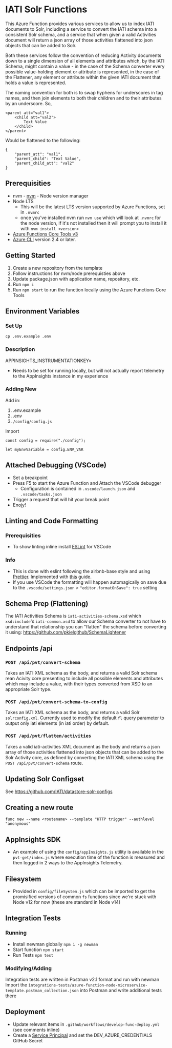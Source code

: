 # IATI Solr Functions

This Azure Function provides various services to allow us to index IATI documents to Solr, including a service to convert the IATI schema into a consistent Solr schema, and a service that when given a valid Activities document will return a json array of those activities flattened into json objects that can be added to Solr.

Both these services follow the convention of reducing Activity documents down to a single dimension of all elements and attributes which, by the IATI Schema, might contain a value - in the case of the Schema converter every possible value-holding element or attribute is represented, in the case of the Flattener, any element or attribute within the given IATI document that holds a value is represented.

The naming convention for both is to swap hyphens for underscores in tag names, and then join elements to both their children and to their attributes by an underscore. So,

    <parent att="val1">
        <child att="val2">
            Text Value
        </child>
    </parent>

Would be flattened to the following:

    {
        "parent_att": "val1",
        "parent_child": "Text Value",
        "parent_child_att": "val2"
    }

## Prerequisities

-   nvm - [nvm](https://github.com/nvm-sh/nvm) - Node version manager
-   Node LTS
    -   This will be the latest LTS version supported by Azure Functions, set in `.nvmrc`
    -   once you've installed nvm run `nvm use` which will look at `.nvmrc` for the node version, if it's not installed then it will prompt you to install it with `nvm install <version>`
-   [Azure Functions Core Tools v3](https://github.com/Azure/azure-functions-core-tools)
-   [Azure CLI](https://docs.microsoft.com/en-us/cli/azure/install-azure-cli) version 2.4 or later.

## Getting Started

1. Create a new repository from the template
1. Follow instructions for nvm/node prerequisties above
1. Update package.json with application name, repository, etc.
1. Run `npm i`
1. Run `npm start` to run the function locally using the Azure Functions Core Tools

## Environment Variables

### Set Up

`cp .env.example .env`

### Description

APPINSIGHTS_INSTRUMENTATIONKEY=

-   Needs to be set for running locally, but will not actually report telemetry to the AppInsights instance in my experience

### Adding New

Add in:

1. .env.example
1. .env
1. `/config/config.js`

Import

```
const config = require("./config");

let myEnvVariable = config.ENV_VAR
```

## Attached Debugging (VSCode)

-   Set a breakpoint
-   Press F5 to start the Azure Function and Attach the VSCode debugger
    -   Configuration is contained in `.vscode/launch.json` and `.vscode/tasks.json`
-   Trigger a request that will hit your break point
-   Enojy!

## Linting and Code Formatting

### Prerequisities

-   To show linting inline install [ESLint](https://marketplace.visualstudio.com/items?itemName=dbaeumer.vscode-eslint) for VSCode

### Info

-   This is done with eslint following the airbnb-base style and using [Prettier](https://prettier.io). Implemented with [this](https://sourcelevel.io/blog/how-to-setup-eslint-and-prettier-on-node) guide.
-   If you use VSCode the formatting will happen automagically on save due to the `.vscode/settings.json` > `"editor.formatOnSave": true` setting

## Schema Prep (Flattening)

The IATI Activities Schema is `iati-activities-schema.xsd` which `xsd:include`'s `iati-common.xsd` to allow our Schema converter to not have to understand that relationship you can "flatten" the schema before converting it using: https://github.com/pkielgithub/SchemaLightener

## Endpoints /api

### `POST /api/pvt/convert-schema`

Takes an IATI XML schema as the body, and returns a valid Solr schema rean Acivity core presenting to include all possible elements and attributes which may include a value, with their types converted from XSD to an appropriate Solr type.

### `POST /api/pvt/convert-schema-to-config`

Takes an IATI XML schema as the body, and returns a valid Solr `solrconfig.xml`. Currently used to modify the default `fl` query parameter to output only iati elements (in iati order) by default.

### `POST /api/pvt/flatten/activities`

Takes a valid iati-activities XML document as the body and returns a json array of those activities flattened into json objects that can be added to the Solr Activity core, as defined by converting the IATI XML schema using the `POST /api/pvt/convert-schema` route.

## Updating Solr Configset

See https://github.com/IATI/datastore-solr-configs

## Creating a new route

`func new --name <routename> --template "HTTP trigger" --authlevel "anonymous"`

## AppInsights SDK

-   An example of using the `config/appInsights.js` utility is available in the `pvt-get/index.js` where execution time of the function is measured and then logged in 2 ways to the AppInsights Telemetry.

## Filesystem

-   Provided in `config/fileSystem.js` which can be imported to get the promisified versions of common `fs` functions since we're stuck with Node v12 for now (these are standard in Node v14)

## Integration Tests

### Running

-   Install newman globally `npm i -g newman`
-   Start function `npm start`
-   Run Tests `npm test`

### Modifying/Adding

Integration tests are written in Postman v2.1 format and run with newman
Import the `integrations-tests/azure-function-node-microservice-template.postman_collection.json` into Postman and write additional tests there

## Deployment

-   Update relevant items in `.github/workflows/develop-func-deploy.yml` (see comments inline)
-   Create a [Service Principal](https://github.com/IATI/IATI-Internal-Wiki/blob/main/IATI-Unified-Infra/ServicePrincipals.md) and set the DEV_AZURE_CREDENTIALS GitHub Secret
